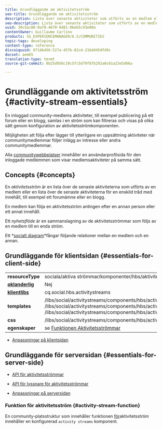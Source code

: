 ```yaml
---
title: Grundläggande om aktivitetsström
seo-title: Grundläggande om aktivitetsström
description: Lista över senaste aktiviteter som utförts av en medlem eller en lista över senaste aktiviteter för en enskild tråd med innehåll
seo-description: Lista över senaste aktiviteter som utförts av en medlem eller en lista över senaste aktiviteter för en enskild tråd med innehåll
uuid: 30c5ac08-0af0-4670-9d81-0beb5c93e00a
contentOwner: Guillaume Carlino
products: SG_EXPERIENCEMANAGER/6.5/COMMUNITIES
topic-tags: developing
content-type: reference
discoiquuid: 8714b456-527a-457b-82c4-21bd445dfd9c
docset: aem65
translation-type: tm+mt
source-git-commit: 0b25d956c19c5fc5d79f87b292a0c61a23e5d66a

---
```



# Grundläggande om aktivitetsström {#activity-stream-essentials}

En inloggad community-medlems aktiviteter, till exempel publicering på ett forum eller en blogg, samlas i en ström som kan filtreras och visas på olika sätt genom konfiguration av aktivitetsströmkomponenten.

Möjligheten att följa efter lägger till ytterligare en uppsättning aktiviteter när communitymedlemmar följer inlägg av intresse eller andra communitymedlemmar.

Alla [communitywebbplatser](/help/communities/overview.md#communitiessites) innehåller en användarprofilsida för den inloggade medlemmen som visar medlemsaktiviteter på samma sätt.

## Concepts {#concepts}

En *aktivitetsström* är en lista över de senaste aktiviteterna som utförts av en medlem eller en lista över de senaste aktiviteterna för en enskild tråd med innehåll, till exempel ett forumämne eller en blogg.

En medlem kan följa en aktivitetsström antingen efter en annan person eller ett annat innehåll.

Ett *nyhetsflöde* är en sammanslagning av de aktivitetsströmmar som följs av en medlem till en enda ström.

Ett *[socialt diagram](/help/communities/essentials-socialgraph.md)*fångar följande relationer mellan en medlem och en annan.

## Grundläggande för klientsidan {#essentials-for-client-side}

<table>
 <tbody>
  <tr>
   <td> <strong>resourceType</strong></td>
   <td>sociala/aktiva strömmar/komponenter/hbs/aktivitetsströmmar</td>
  </tr>
  <tr>
   <td> <a href="/help/communities/scf.md#add-or-include-a-communities-component"><strong>oklanderlig</strong></a></td>
   <td>Nej</td>
  </tr>
  <tr>
   <td> <a href="/help/communities/clientlibs.md"><strong>klientlibs</strong></a></td>
   <td>cq.social.hbs.activitystreams</td>
  </tr>
  <tr>
   <td> <strong>templates</strong></td>
   <td> /libs/social/activitystreams/components/hbs/activitystreams/activitystreams.hbs<br /> /libs/social/activitystreams/components/hbs/activitystreams/activity/activity-title.hbs<br /> /libs/social/activitystreams/components/hbs/activitystreams/activity/activity.hbs</td>
  </tr>
  <tr>
   <td> <strong>css</strong></td>
   <td> /libs/social/activitystreams/components/hbs/activitystreams/clientlibs/activitystreams.css</td>
  </tr>
  <tr>
   <td><strong> egenskaper</strong></td>
   <td>se <a href="/help/communities/activities.md">Funktionen Aktivitetsströmmar</a></td>
  </tr>
 </tbody>
</table>

* [Anpassningar på klientsidan](/help/communities/client-customize.md)

## Grundläggande för serversidan {#essentials-for-server-side}

* [API för aktivitetsströmmar](https://helpx.adobe.com/experience-manager/6-5/sites/developing/using/reference-materials/javadoc/com/adobe/cq/social/activitystreams/api/package-frame.html)

* [API för lyssnare för aktivitetsströmmar](https://helpx.adobe.com/experience-manager/6-5/sites/developing/using/reference-materials/javadoc/com/adobe/cq/social/activitystreams/listener/api/package-frame.html)

* [Anpassningar på serversidan](/help/communities/server-customize.md)

### Funktion för aktivitetsström {#activity-stream-function}

En community-platsstruktur som innehåller funktionen [för](/help/communities/functions.md#activity-stream-function)aktivitetsström innehåller en konfigurerad `activity streams` komponent.
